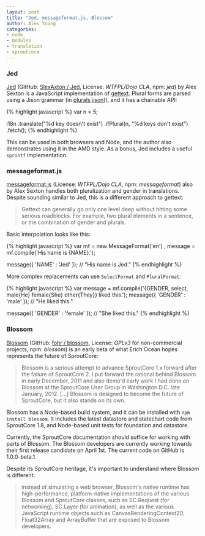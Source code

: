 ```yaml
---
layout: post
title: "Jed, messageformat.js, Blossom"
author: Alex Young
categories: 
- node
- modules
- translation
- sproutcore
---
```


### Jed

[Jed](http://slexaxton.github.com/Jed/) (GitHub: [SlexAxton / Jed](https://github.com/SlexAxton/Jed), License: _WTFPL/Dojo CLA_, npm: _jed_) by Alex Sexton is a JavaScript implementation of [gettext](http://www.gnu.org/software/gettext/).  Plural forms are parsed using a Jison grammar (in [plurals.jison](https://github.com/SlexAxton/Jed/blob/master/plurals.jison))), and it has a chainable API:

{% highlight javascript %}
var n = 5;

i18n
  .translate("%d key doesn't exist")
  .ifPlural(n, "%d keys don't exist")
  .fetch();
{% endhighlight %}

This can be used in both browsers and Node, and the author also demonstrates using it in the AMD style.  As a bonus, Jed includes a useful `sprintf` implementation.

### messageformat.js

[messageformat.js](https://github.com/SlexAxton/messageformat.js) (License: _WTFPL/Dojo CLA_, npm: _messageformat_) also by Alex Sexton handles both pluralization and gender in translations.  Despite sounding similar to Jed, this is a different approach to gettext:

> Gettext can generally go only one level deep without hitting some serious roadblocks. For example, two plural elements in a sentence, or the combination of gender and plurals.

Basic interpolation looks like this:

{% highlight javascript %}
var mf = new MessageFormat('en')
  , message = mf.compile('His name is {NAME}.');

message({ 'NAME' : 'Jed' });
// "His name is Jed."
{% endhighlight %}

More complex replacements can use `SelectFormat` and `PluralFormat`:

{% highlight javascript %}
var message = mf.compile('{GENDER, select, male{He} female{She} other{They}} liked this.');
message({ 'GENDER' : 'male' });
// "He liked this."

message({ 'GENDER' : 'female' });
// "She liked this."
{% endhighlight %}

### Blossom

[Blossom](https://gist.github.com/83ac249f80f3fbc12855) (GitHub: [fohr / blossom](https://github.com/fohr/blossom), License: _GPLv3_ for non-commercial projects, npm: _blossom_) is an early beta of what Erich Ocean hopes represents the future of SproutCore:

> Blossom is a serious attempt to advance SproutCore 1.x forward after the failure of SproutCore 2. I put forward the rational behind Blossom in early December, 2011 and also demo'd early work I had done on Blossom at the SproutCore User Group in Washington D.C. late January, 2012. \[...\] Blossom is designed to become the future of SproutCore, but it also stands on its own.

Blossom has a Node-based build system, and it can be installed with `npm install blossom`.  It includes the latest datastore and statechart code from SproutCore 1.8, and Node-based unit tests for foundation and datastore.

Currently, the SproutCore documentation should suffice for working with parts of Blossom.  The Blossom developers are currently working towards their first release candidate on April 1st.  The current code on GitHub is 1.0.0-beta.1.

Despite its SproutCore heritage, it's important to understand where Blossom is different:

> instead of simulating a web browser, Blossom's native runtime has high-performance, platform-native implementations of the various Blossom and SproutCore classes, such as SC.Request (for networking), SC.Layer (for animation), as well as the various JavaScript runtime objects such as CanvasRenderingContext2D, Float32Array and ArrayBuffer that are exposed to Blossom developers.
